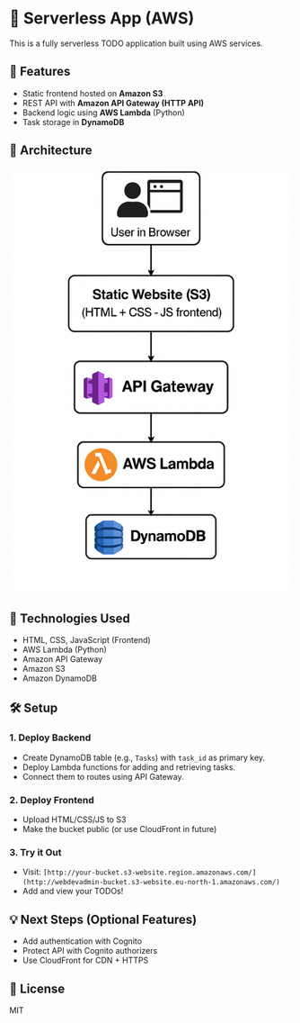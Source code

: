 # 📝 Serverless App (AWS)

This is a fully serverless TODO application built using AWS services.

## 🚀 Features

- Static frontend hosted on **Amazon S3**
- REST API with **Amazon API Gateway (HTTP API)**
- Backend logic using **AWS Lambda** (Python)
- Task storage in **DynamoDB**

## 🧱 Architecture

![Architecture](architecture-diagram.png)

## 🔧 Technologies Used

- HTML, CSS, JavaScript (Frontend)
- AWS Lambda (Python)
- Amazon API Gateway
- Amazon S3
- Amazon DynamoDB

## 🛠️ Setup

### 1. Deploy Backend

- Create DynamoDB table (e.g., `Tasks`) with `task_id` as primary key.
- Deploy Lambda functions for adding and retrieving tasks.
- Connect them to routes using API Gateway.

### 2. Deploy Frontend

- Upload HTML/CSS/JS to S3
- Make the bucket public (or use CloudFront in future)

### 3. Try it Out

- Visit: `[http://your-bucket.s3-website.region.amazonaws.com/](http://webdevadmin-bucket.s3-website.eu-north-1.amazonaws.com/)`
- Add and view your TODOs!


## 💡 Next Steps (Optional Features)

- Add authentication with Cognito
- Protect API with Cognito authorizers
- Use CloudFront for CDN + HTTPS

## 📄 License

MIT
